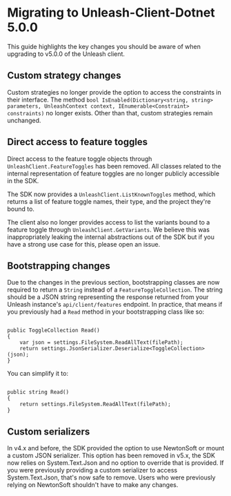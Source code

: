 # Migrating to Unleash-Client-Dotnet 5.0.0

This guide highlights the key changes you should be aware of when upgrading to v5.0.0 of the Unleash client.

## Custom strategy changes

Custom strategies no longer provide the option to access the constraints in their interface. The method `bool IsEnabled(Dictionary<string, string> parameters, UnleashContext context, IEnumerable<Constraint> constraints)` no longer exists. Other than that, custom strategies remain unchanged.

## Direct access to feature toggles

Direct access to the feature toggle objects through `UnleashClient.FeatureToggles` has been removed. All classes related to the internal representation of feature toggles are no longer publicly accessible in the SDK.

The SDK now provides a `UnleashClient.ListKnownToggles` method, which returns a list of feature toggle names, their type, and the project they're bound to.

The client also no longer provides access to list the variants bound to a feature toggle through `UnleashClient.GetVariants`. We believe this was inappropriately leaking the internal abstractions out of the SDK but if you have a strong use case for this, please open an issue.

## Bootstrapping changes

Due to the changes in the previous section, bootstrapping classes are now required to return a `String` instead of a `FeatureToggleCollection`. The string should be a JSON string representing the response returned from your Unleash instance's `api/client/features` endpoint. In practice, that means if you previously had a `Read` method in your bootstrapping class like so:

``` dotnet

public ToggleCollection Read()
{
    var json = settings.FileSystem.ReadAllText(filePath);
    return settings.JsonSerializer.Deserialize<ToggleCollection>(json);
}

```

You can simplify it to:

``` dotnet

public string Read()
{
    return settings.FileSystem.ReadAllText(filePath);
}

```

## Custom serializers

In v4.x and before, the SDK provided the option to use NewtonSoft or mount a custom JSON serializer. This option has been removed in v5.x, the SDK now relies on System.Text.Json and no option to override that is provided. If you were previously providing a custom serializer to access System.Text.Json, that's now safe to remove. Users who were previously relying on NewtonSoft shouldn't have to make any changes.
